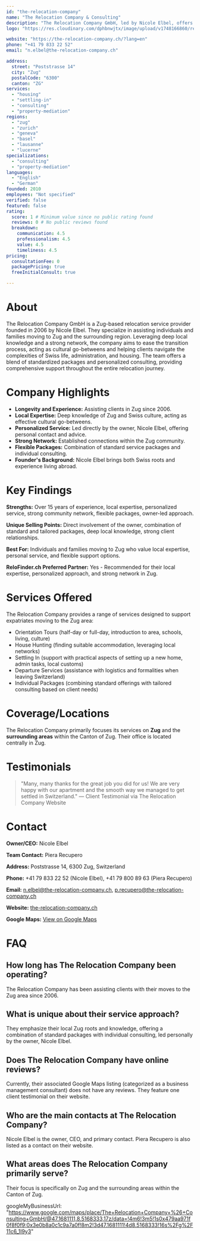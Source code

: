 ```yaml
---
id: "the-relocation-company"
name: "The Relocation Company & Consulting"
description: "The Relocation Company GmbH, led by Nicole Elbel, offers personalized relocation services in Zug and surrounding areas. Local expertise since 2006."
logo: "https://res.cloudinary.com/dphbnwjtx/image/upload/v1748166860/relocation_company_logo_kx651y.webp"

website: "https://the-relocation-company.ch/?lang=en"
phone: "+41 79 833 22 52"
email: "n.elbel@the-relocation-company.ch"

address:
  street: "Poststrasse 14"
  city: "Zug"
  postalCode: "6300"
  canton: "ZG"
services:
  - "housing"
  - "settling-in"
  - "consulting"
  - "property-mediation"
regions:
  - "zug"
  - "zurich"
  - "geneva"
  - "basel"
  - "lausanne"
  - "lucerne"
specializations:
  - "consulting"
  - "property-mediation"
languages:
  - "English"
  - "German"
founded: 2010
employees: "Not specified"
verified: false
featured: false
rating:
  score: 1 # Minimum value since no public rating found
  reviews: 0 # No public reviews found
  breakdown:
    communication: 4.5
    professionalism: 4.5
    value: 4.5
    timeliness: 4.5
pricing:
  consultationFee: 0
  packagePricing: true
  freeInitialConsult: true

---
```


# About
The Relocation Company GmbH is a Zug-based relocation service provider founded in 2006 by Nicole Elbel. They specialize in assisting individuals and families moving to Zug and the surrounding region. Leveraging deep local knowledge and a strong network, the company aims to ease the transition process, acting as cultural go-betweens and helping clients navigate the complexities of Swiss life, administration, and housing. The team offers a blend of standardized packages and personalized consulting, providing comprehensive support throughout the entire relocation journey.

# Company Highlights
- **Longevity and Experience:** Assisting clients in Zug since 2006.
- **Local Expertise:** Deep knowledge of Zug and Swiss culture, acting as effective cultural go-betweens.
- **Personalized Service:** Led directly by the owner, Nicole Elbel, offering personal contact and advice.
- **Strong Network:** Established connections within the Zug community.
- **Flexible Packages:** Combination of standard service packages and individual consulting.
- **Founder's Background:** Nicole Elbel brings both Swiss roots and experience living abroad.

# Key Findings
**Strengths:** Over 15 years of experience, local expertise, personalized service, strong community network, flexible packages, owner-led approach.

**Unique Selling Points:** Direct involvement of the owner, combination of standard and tailored packages, deep local knowledge, strong client relationships.

**Best For:** Individuals and families moving to Zug who value local expertise, personal service, and flexible support options.

**ReloFinder.ch Preferred Partner:** Yes - Recommended for their local expertise, personalized approach, and strong network in Zug.

# Services Offered
The Relocation Company provides a range of services designed to support expatriates moving to the Zug area:

- Orientation Tours (half-day or full-day, introduction to area, schools, living, culture)
- House Hunting (finding suitable accommodation, leveraging local networks)
- Settling In (support with practical aspects of setting up a new home, admin tasks, local customs)
- Departure Services (assistance with logistics and formalities when leaving Switzerland)
- Individual Packages (combining standard offerings with tailored consulting based on client needs)

# Coverage/Locations
The Relocation Company primarily focuses its services on **Zug** and the **surrounding areas** within the Canton of Zug. Their office is located centrally in Zug.

# Testimonials
> "Many, many thanks for the great job you did for us! We are very happy with our apartment and the smooth way we managed to get settled in Switzerland."
> — Client Testimonial via The Relocation Company Website

# Contact
**Owner/CEO:** Nicole Elbel

**Team Contact:** Piera Recupero

**Address:** Poststrasse 14, 6300 Zug, Switzerland

**Phone:** +41 79 833 22 52 (Nicole Elbel), +41 79 800 89 63 (Piera Recupero)

**Email:** n.elbel@the-relocation-company.ch, p.recupero@the-relocation-company.ch

**Website:** [the-relocation-company.ch](https://the-relocation-company.ch/?lang=en)

**Google Maps:** [View on Google Maps](https://www.google.com/maps/place/The+Relocation+Company+%26+Consulting+GmbH/@47.1681111,8.5168333,17z/data=!4m6!3m5!1s0x479aa971f0f8f0f9:0x3e0b8a0c1c9a7a0f!8m2!3d47.1681111!4d8.5168333!16s%2Fg%2F11c6_1l9y3)

# FAQ
## How long has The Relocation Company been operating?
The Relocation Company has been assisting clients with their moves to the Zug area since 2006.

## What is unique about their service approach?
They emphasize their local Zug roots and knowledge, offering a combination of standard packages with individual consulting, led personally by the owner, Nicole Elbel.

## Does The Relocation Company have online reviews?
Currently, their associated Google Maps listing (categorized as a business management consultant) does not have any reviews. They feature one client testimonial on their website.

## Who are the main contacts at The Relocation Company?
Nicole Elbel is the owner, CEO, and primary contact. Piera Recupero is also listed as a contact on their website.

## What areas does The Relocation Company primarily serve?
Their focus is specifically on Zug and the surrounding areas within the Canton of Zug.

googleMyBusinessUrl: "https://www.google.com/maps/place/The+Relocation+Company+%26+Consulting+GmbH/@47.1681111,8.5168333,17z/data=!4m6!3m5!1s0x479aa971f0f8f0f9:0x3e0b8a0c1c9a7a0f!8m2!3d47.1681111!4d8.5168333!16s%2Fg%2F11c6_1l9y3" 
